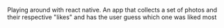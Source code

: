 Playing around with react native. An app that collects a set of photos and their respective "likes" and has the user guess which one was liked most